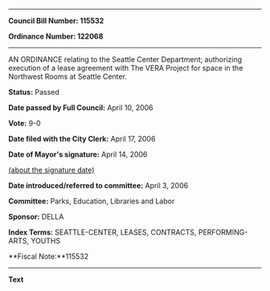 

********

**Council Bill Number: 115532**
   
**Ordinance Number: 122068**
********

 AN ORDINANCE relating to the Seattle Center Department; authorizing execution of a lease agreement with The VERA Project for space in the Northwest Rooms at Seattle Center.

**Status:** Passed
   
**Date passed by Full Council:** April 10, 2006
   
**Vote:** 9-0
   
**Date filed with the City Clerk:** April 17, 2006
   
**Date of Mayor's signature:** April 14, 2006
   
[(about the signature date)](/~public/approvaldate.htm)
   
   
   
**Date introduced/referred to committee:** April 3, 2006
   
**Committee:** Parks, Education, Libraries and Labor
   
**Sponsor:** DELLA
   
   
**Index Terms:** SEATTLE-CENTER, LEASES, CONTRACTS, PERFORMING-ARTS, YOUTHS

**Fiscal Note:**115532

********

**Text**
   
